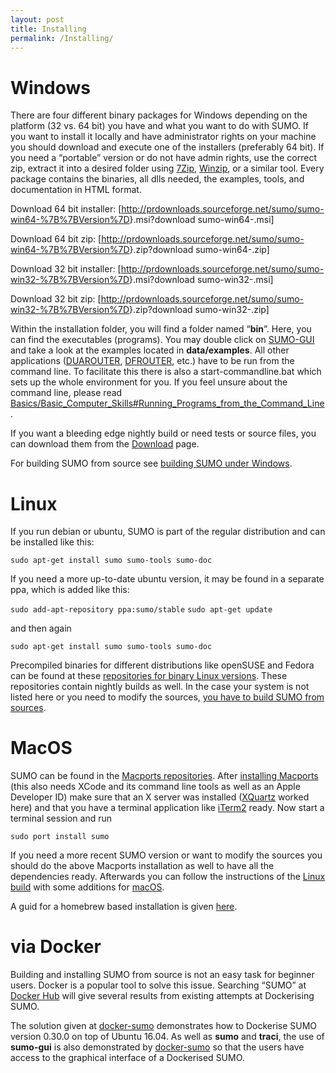 ```yaml
---
layout: post
title: Installing
permalink: /Installing/
---
```


Windows
=======

There are four different binary packages for Windows depending on the platform (32 vs. 64 bit) you have and what you want to do with SUMO. If you want to install it locally and have administrator rights on your machine you should download and execute one of the installers (preferably 64 bit). If you need a “portable” version or do not have admin rights, use the correct zip, extract it into a desired folder using [7Zip](http://7-zip.de/), [Winzip](http://www.winzip.de/prod_down.htm), or a similar tool. Every package contains the binaries, all dlls needed, the examples, tools, and documentation in HTML format.


Download 64 bit installer: \[<http://prdownloads.sourceforge.net/sumo/sumo-win64-%7B%7BVersion%7D>}.msi?download sumo-win64-.msi\]

Download 64 bit zip: \[<http://prdownloads.sourceforge.net/sumo/sumo-win64-%7B%7BVersion%7D>}.zip?download sumo-win64-.zip\]

Download 32 bit installer: \[<http://prdownloads.sourceforge.net/sumo/sumo-win32-%7B%7BVersion%7D>}.msi?download sumo-win32-.msi\]

Download 32 bit zip: \[<http://prdownloads.sourceforge.net/sumo/sumo-win32-%7B%7BVersion%7D>}.zip?download sumo-win32-.zip\]

Within the installation folder, you will find a folder named “**bin**”. Here, you can find the executables (programs). You may double click on [SUMO-GUI](/SUMO-GUI "wikilink") and take a look at the examples located in **data/examples**. All other applications ([DUAROUTER](/DUAROUTER "wikilink"), [DFROUTER](/DFROUTER "wikilink"), etc.) have to be run from the command line. To facilitate this there is also a start-commandline.bat which sets up the whole environment for you. If you feel unsure about the command line, please read [Basics/Basic_Computer_Skills\#Running_Programs_from_the_Command_Line](/Basics/Basic_Computer_Skills#Running_Programs_from_the_Command_Line "wikilink").

If you want a bleeding edge nightly build or need tests or source files, you can download them from the [Download](/Downloads "wikilink") page.

For building SUMO from source see [building SUMO under Windows](/Installing/Windows_Build "wikilink").

Linux
=====

If you run debian or ubuntu, SUMO is part of the regular distribution and can be installed like this:

`sudo apt-get install sumo sumo-tools sumo-doc`

If you need a more up-to-date ubuntu version, it may be found in a separate ppa, which is added like this:

`sudo add-apt-repository ppa:sumo/stable`
`sudo apt-get update`

and then again

`sudo apt-get install sumo sumo-tools sumo-doc`

Precompiled binaries for different distributions like openSUSE and Fedora can be found at these [repositories for binary Linux versions](http://download.opensuse.org/repositories/home:/behrisch/). These repositories contain nightly builds as well. In the case your system is not listed here or you need to modify the sources, [you have to build SUMO from sources](/Installing/Linux_Build "wikilink").

MacOS
=====

SUMO can be found in the [Macports repositories](https://www.macports.org). After [installing Macports](https://www.macports.org/install.php) (this also needs XCode and its command line tools as well as an Apple Developer ID) make sure that an X server was installed ([XQuartz](http://xquartz.macosforge.org/) worked here) and that you have a terminal application like [iTerm2](https://www.iterm2.com/) ready. Now start a terminal session and run

`sudo port install sumo`

If you need a more recent SUMO version or want to modify the sources you should do the above Macports installation as well to have all the dependencies ready. Afterwards you can follow the instructions of the [Linux build](/Installing/Linux_Build#Getting_the_source_code "wikilink") with some additions for [macOS](/Installing/MacOS_Build "wikilink").

A guid for a homebrew based installation is given [here](/Installing/MacOS_Build_w_Homebrew "wikilink").

via Docker
==========

Building and installing SUMO from source is not an easy task for beginner users. Docker is a popular tool to solve this issue. Searching “SUMO” at [Docker Hub](https://hub.docker.com) will give several results from existing attempts at Dockerising SUMO.

The solution given at [docker-sumo](https://github.com/bogaotory/docker-sumo) demonstrates how to Dockerise SUMO version 0.30.0 on top of Ubuntu 16.04. As well as **sumo** and **traci**, the use of **sumo-gui** is also demonstrated by [docker-sumo](https://github.com/bogaotory/docker-sumo) so that the users have access to the graphical interface of a Dockerised SUMO.